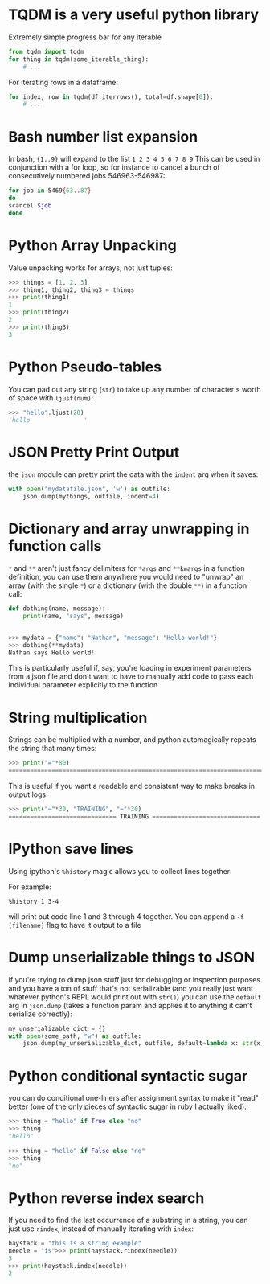 # TQDM is a very useful python library

Extremely simple progress bar for any iterable

```python
from tqdm import tqdm
for thing in tqdm(some_iterable_thing):
	# ...
```

For iterating rows in a dataframe:
```python
for index, row in tqdm(df.iterrows(), total=df.shape[0]):
	# ...
```


# Bash number list expansion

In bash, `{1..9}` will expand to the list `1 2 3 4 5 6 7 8 9`
This can be used in conjunction with a for loop, so for instance to cancel a
bunch of consecutively numbered jobs 546963-546987:
```bash
for job in 5469{63..87}
do
scancel $job
done
```


# Python Array Unpacking

Value unpacking works for arrays, not just tuples:

```python
>>> things = [1, 2, 3]
>>> thing1, thing2, thing3 = things
>>> print(thing1)
1
>>> print(thing2)
2
>>> print(thing3)
3
```


# Python Pseudo-tables

You can pad out any string (`str`) to take up any number of character's worth of space
with `ljust(num)`:

```python
>>> "hello".ljust(20)
'hello               '
```

# JSON Pretty Print Output

the `json` module can pretty print the data with the `indent` arg when it saves:

```python
with open("mydatafile.json", 'w') as outfile:
	json.dump(mythings, outfile, indent=4)
```

# Dictionary and array unwrapping in function calls

`*` and `**` aren't just fancy delimiters for `*args` and `**kwargs` in a function definition, you can use them anywhere you would need to "unwrap" an array (with the single `*`) or a dictionary (with the double `**`) in a function call:

```python
def dothing(name, message):
    print(name, "says", message)


>>> mydata = {"name": "Nathan", "message": "Hello world!"}
>>> dothing(**mydata)
Nathan says Hello world!
```

This is particularly useful if, say, you're loading in experiment parameters from a json file and don't want to have to manually add code to pass each individual parameter explicitly to the function


# String multiplication

Strings can be multiplied with a number, and python automagically repeats the string that many times:

```python
>>> print("="*80)
================================================================================
```

This is useful if you want a readable and consistent way to make breaks in output logs: 

```python
>>> print("="*30, "TRAINING", "="*30)
============================== TRAINING ==============================
```

# IPython save lines

Using ipython's `%history` magic allows you to collect lines together:

For example:
```ipython
%history 1 3-4
```
will print out code line 1 and 3 through 4 together. You can append a `-f
[filename]` flag to have it output to a file


# Dump unserializable things to JSON


If you're trying to dump json stuff just for debugging or inspection purposes and you have a ton of stuff that's not serializable (and you really just want whatever python's REPL would print out with `str()`) you can use the `default` arg in `json.dump` (takes a function param and applies it to anything it can't serialize correctly):

```python
my_unserializable_dict = {}
with open(some_path, "w") as outfile:
    json.dump(my_unserializable_dict, outfile, default=lambda x: str(x))
```

# Python conditional syntactic sugar

you can do conditional one-liners after assignment syntax to make it "read" better (one of the only pieces of syntactic sugar in ruby I actually liked):

```python
>>> thing = "hello" if True else "no"
>>> thing
"hello"
```

```python
>>> thing = "hello" if False else "no"
>>> thing
"no"
```

# Python reverse index search

If you need to find the last occurrence of a substring in a string, you can just use `rindex`, instead of manually iterating with `index`:

```python
haystack = "this is a string example"
needle = "is">>> print(haystack.rindex(needle))
5
>>> print(haystack.index(needle))
2
```
